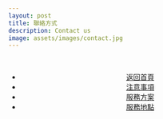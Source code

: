 ```yaml
---
layout: post
title: 聯絡方式
description: Contact us
image: assets/images/contact.jpg
---
```


<center><a href="http://line.me/ti/p/rp1aatBpg_"><img src="{{site.basurl}}/assets/images/line.jpg" alt=""/></a>
<img src="{{site.basurl}}/assets/images/line-code.jpg" alt=""/>
</center>

<!-- Main -->
<div class="content">
    <p style="text-transform: uppercase;"></p>
         <ul class="actions">
            <center>
                <li><a href="{{site.basurl}}/" class="button">返回首頁</a></li>
                <li><a href="{{site.basurl}}/2018/01/08/precautions" class="button">注意事項</a></li>
                <li><a href="{{site.basurl}}/2018/01/09/service" class="button">服務方案</a></li>
                <li><a href="{{site.basurl}}/2018/01/02/location" class="button">服務地點</a></li>
             </center>
        </ul>
</div>